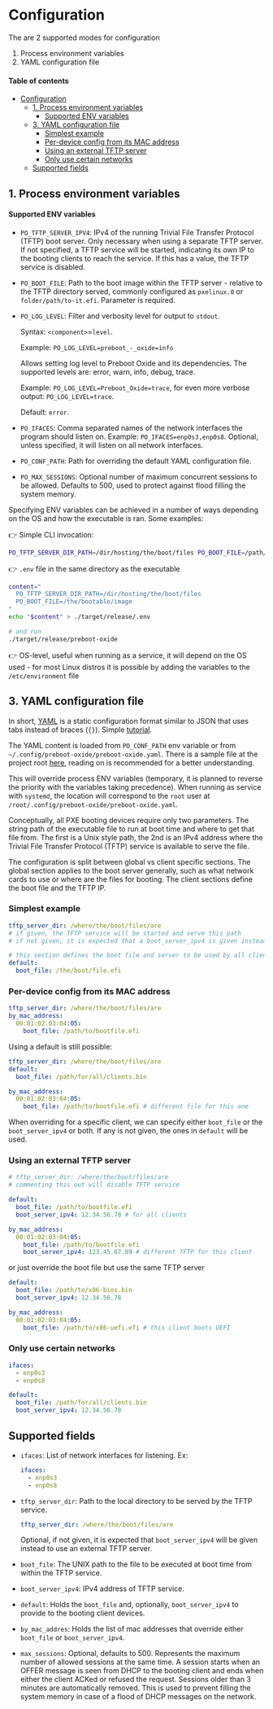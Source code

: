 

<!-- TOC --><a name="configuration"></a>
# Configuration

The are 2 supported modes for configuration

  1. Process environment variables
  3. YAML configuration file

<!-- TOC start (generated with https://github.com/derlin/bitdowntoc) -->
#### Table of contents
- [Configuration](#configuration)
   * [1. Process environment variables](#1-process-environment-variables)
        - [Supported ENV variables](#supported-env-variables)
   * [3. YAML configuration file](#3-yaml-configuration-file)
      + [Simplest example](#simplest-example)
      + [Per-device config from its MAC address](#per-device-config-from-its-mac-address)
      + [Using an external TFTP server](#using-an-external-tftp-server)
      + [Only use certain networks](#only-use-certain-networks)
   * [Supported fields](#supported-fields)

<!-- TOC end -->


<!-- TOC --><a name="1-process-environment-variables"></a>
## 1. Process environment variables
<!-- TOC --><a name="supported-env-variables"></a>
#### Supported ENV variables

 - `PO_TFTP_SERVER_IPV4`: IPv4 of the running Trivial File Transfer Protocol (TFTP) boot server. Only necessary when using a separate TFTP server. If not specified, a TFTP service will be started, indicating its own IP to the booting clients to reach the service. If this has a value, the TFTP service is disabled.
 - `PO_BOOT_FILE`: Path to the boot image within the TFTP server - relative to the TFTP directory served, commonly configured as `pxelinux.0` or `folder/path/to-it.efi`. Parameter is required.
 - `PO_LOG_LEVEL`: Filter and verbosity level for output to `stdout`. 

    Syntax: `<component>`=`level`. 
    
    Example: `PO_LOG_LEVEL=preboot_-_oxide=info`
    
    Allows setting log level to Preboot Oxide and its dependencies. The supported levels are: error, warn, info, debug, trace. 
    
    Example: `PO_LOG_LEVEL=Preboot_Oxide=trace`, for even more verbose output: `PO_LOG_LEVEL=trace`. 
    
    Default: `error`.
 - `PO_IFACES`: Comma separated names of the network interfaces the program should listen on. Example: `PO_IFACES=enp0s3,enp0s8`. Optional, unless specified, it will listen on all network interfaces.
 - `PO_CONF_PATH`: Path for overriding the default YAML configuration file.
 - `PO_MAX_SESSIONS`: Optional number of maximum concurrent sessions to be allowed. Defaults to 500, used to protect against flood filling the system memory.

Specifying ENV variables can be achieved in a number of ways depending on the OS and how the executable is ran. Some examples:

👉 Simple CLI invocation:

```BASH
PO_TFTP_SERVER_DIR_PATH=/dir/hosting/the/boot/files PO_BOOT_FILE=/path/to/the/bootable/image preboot-oxide
```

👉 `.env` file in the same directory as the executable
```BASH
content="
  PO_TFTP_SERVER_DIR_PATH=/dir/hosting/the/boot/files
  PO_BOOT_FILE=/the/bootable/image
"
echo "$content" > ./target/release/.env

# and run
./target/release/preboot-oxide
```

👉 OS-level, useful when running as a service, it will depend on the OS used - for most Linux distros it is possible by adding the variables to the `/etc/environment` file

<!-- TOC --><a name="3-yaml-configuration-file"></a>
## 3. YAML configuration file

In short, [YAML](https://yaml.org/) is a static configuration format similar to JSON that uses tabs instead of braces (`{}`). Simple [tutorial](https://www.redhat.com/sysadmin/yaml-beginners).

The YAML content is loaded from `PO_CONF_PATH` env variable or from  `~/.config/preboot-oxide/preboot-oxide.yaml`. There is a sample file at the project root [here](../sample.preboot-oxide.yaml), reading on is recommended for a better understanding.

This will override process ENV variables (temporary, it is planned to reverse the priority with the variables taking precedence). When running as service with `systemd`, the location will correspond to the `root` user at `/root/.config/preboot-oxide/preboot-oxide.yaml`.

Conceptually, all PXE booting devices require only two parameters. The string path of the executable file to run at boot time and where to get that file from. The first is a Unix style path, the 2nd is an IPv4 address where the Trivial File Transfer Protocol (TFTP) service is available to serve the file.

The configuration is split between global vs client specific sections. The global section applies to the boot server generally, such as what network cards to use or where are the files for booting. The client sections define the boot file and the TFTP IP. 

<!-- TOC --><a name="simplest-example"></a>
### Simplest example

```YAML
tftp_server_dir: /where/the/boot/files/are
# if given, the TFTP service will be started and serve this path
# if not given, it is expected that a boot_server_ipv4 is given instead

# this section defines the boot file and server to be used by all clients
default:
  boot_file: /the/boot/file.efi
```

<!-- TOC --><a name="per-device-config-from-its-mac-address"></a>
### Per-device config from its MAC address

```YAML
tftp_server_dir: /where/the/boot/files/are
by_mac_address:
  00:01:02:03:04:05:
    boot_file: /path/to/bootfile.efi
```

Using a default is still possible:

```YAML
tftp_server_dir: /where/the/boot/files/are
default:
  boot_file: /path/for/all/clients.bin

by_mac_address:
  00:01:02:03:04:05:
    boot_file: /path/to/bootfile.efi # different file for this one
```

When overriding for a specific client, we can specify either `boot_file` or the `boot_server_ipv4` or both. If any is not given, the ones in `default` will be used.

<!-- TOC --><a name="using-an-external-tftp-server"></a>
### Using an external TFTP server

```YAML
# tftp_server_dir: /where/the/boot/files/are
# commenting this out will disable TFTP service

default:
  boot_file: /path/to/bootfile.efi
  boot_server_ipv4: 12.34.56.78 # for all clients

by_mac_address:
  00:01:02:03:04:05:
    boot_file: /path/to/bootfile.efi
    boot_server_ipv4: 123.45.67.89 # different TFTP for this client
```

or just override the boot file but use the same TFTP server

```YAML
default:
  boot_file: /path/to/x86-bios.bin
  boot_server_ipv4: 12.34.56.78

by_mac_address:
  00:01:02:03:04:05:
    boot_file: /path/to/x86-uefi.efi # this client boots UEFI
```

<!-- TOC --><a name="only-use-certain-networks"></a>
### Only use certain networks
```YAML
ifaces:
  - enp0s3
  - enp0s8

default:
  boot_file: /path/for/all/clients.bin
  boot_server_ipv4: 12.34.56.78
```


<!-- TOC --><a name="supported-fields"></a>
## Supported fields

- `ifaces`: List of network interfaces for listening. Ex:

  ```YAML
  ifaces:
    - enp0s3
    - enp0s8
  ```

- `tftp_server_dir`: Path to the local directory to be served by the TFTP service.

  ```YAML
  tftp_server_dir: /where/the/boot/files/are
  ```

  Optional, if not given, it is expected that `boot_server_ipv4` will be given instead to use an external TFTP server.

- `boot_file`: The UNIX path to the file to be executed at boot time from within the TFTP service.
- `boot_server_ipv4`: IPv4 address of TFTP service.
- `default`: Holds the `boot_file` and, optionally, `boot_server_ipv4` to provide to the booting client devices.
- `by_mac_addres`: Holds the list of mac addresses that override either `boot_file` or `boot_server_ipv4`.
- `max_sessions`: Optional, defaults to 500. Represents the maximum number of allowed sessions at the same time. A session starts when an OFFER message is seen from DHCP to the booting client and ends when either the client ACKed or refused the request. Sessions older than 3 minutes are automatically removed. This is used to prevent filling the system memory in case of a flood of DHCP messages on the network.
